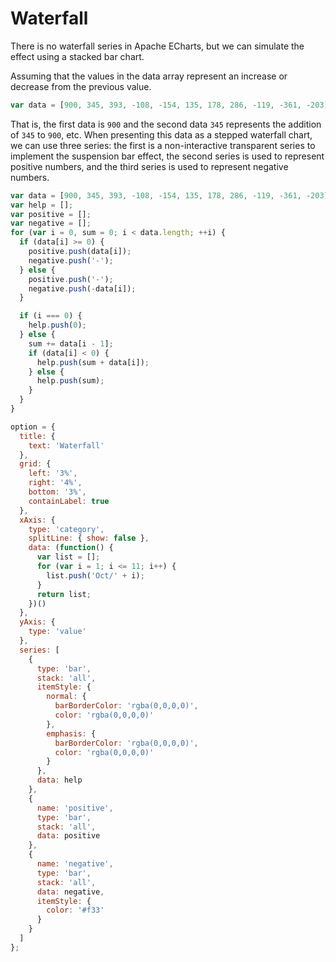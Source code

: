 # Waterfall

There is no waterfall series in Apache ECharts, but we can simulate the effect using a stacked bar chart.

Assuming that the values in the data array represent an increase or decrease from the previous value.

```js
var data = [900, 345, 393, -108, -154, 135, 178, 286, -119, -361, -203];
```

That is, the first data is `900` and the second data `345` represents the addition of `345` to `900`, etc. When presenting this data as a stepped waterfall chart, we can use three series: the first is a non-interactive transparent series to implement the suspension bar effect, the second series is used to represent positive numbers, and the third series is used to represent negative numbers.

```js live
var data = [900, 345, 393, -108, -154, 135, 178, 286, -119, -361, -203];
var help = [];
var positive = [];
var negative = [];
for (var i = 0, sum = 0; i < data.length; ++i) {
  if (data[i] >= 0) {
    positive.push(data[i]);
    negative.push('-');
  } else {
    positive.push('-');
    negative.push(-data[i]);
  }

  if (i === 0) {
    help.push(0);
  } else {
    sum += data[i - 1];
    if (data[i] < 0) {
      help.push(sum + data[i]);
    } else {
      help.push(sum);
    }
  }
}

option = {
  title: {
    text: 'Waterfall'
  },
  grid: {
    left: '3%',
    right: '4%',
    bottom: '3%',
    containLabel: true
  },
  xAxis: {
    type: 'category',
    splitLine: { show: false },
    data: (function() {
      var list = [];
      for (var i = 1; i <= 11; i++) {
        list.push('Oct/' + i);
      }
      return list;
    })()
  },
  yAxis: {
    type: 'value'
  },
  series: [
    {
      type: 'bar',
      stack: 'all',
      itemStyle: {
        normal: {
          barBorderColor: 'rgba(0,0,0,0)',
          color: 'rgba(0,0,0,0)'
        },
        emphasis: {
          barBorderColor: 'rgba(0,0,0,0)',
          color: 'rgba(0,0,0,0)'
        }
      },
      data: help
    },
    {
      name: 'positive',
      type: 'bar',
      stack: 'all',
      data: positive
    },
    {
      name: 'negative',
      type: 'bar',
      stack: 'all',
      data: negative,
      itemStyle: {
        color: '#f33'
      }
    }
  ]
};
```
